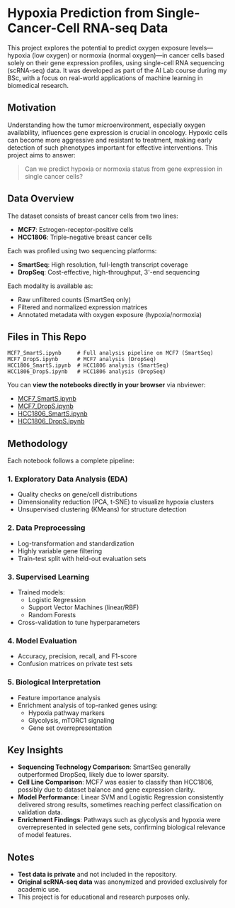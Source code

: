 # Hypoxia Prediction from Single-Cancer-Cell RNA-seq Data

This project explores the potential to predict oxygen exposure levels—hypoxia (low oxygen) or normoxia (normal oxygen)—in cancer cells based solely on their gene expression profiles, using single-cell RNA sequencing (scRNA-seq) data. It was developed as part of the AI Lab course during my BSc, with a focus on real-world applications of machine learning in biomedical research.

## Motivation

Understanding how the tumor microenvironment, especially oxygen availability, influences gene expression is crucial in oncology. Hypoxic cells can become more aggressive and resistant to treatment, making early detection of such phenotypes important for effective interventions. This project aims to answer:

> Can we predict hypoxia or normoxia status from gene expression in single cancer cells?

## Data Overview

The dataset consists of breast cancer cells from two lines:

- **MCF7**: Estrogen-receptor-positive cells  
- **HCC1806**: Triple-negative breast cancer cells  

Each was profiled using two sequencing platforms:

- **SmartSeq**: High resolution, full-length transcript coverage
- **DropSeq**: Cost-effective, high-throughput, 3'-end sequencing

Each modality is available as:
- Raw unfiltered counts (SmartSeq only)
- Filtered and normalized expression matrices
- Annotated metadata with oxygen exposure (hypoxia/normoxia)

## Files in This Repo

```
MCF7_SmartS.ipynb     # Full analysis pipeline on MCF7 (SmartSeq)
MCF7_DropS.ipynb      # MCF7 analysis (DropSeq)
HCC1806_SmartS.ipynb  # HCC1806 analysis (SmartSeq)
HCC1806_DropS.ipynb   # HCC1806 analysis (DropSeq)
```

You can **view the notebooks directly in your browser** via nbviewer:

- [MCF7_SmartS.ipynb](https://nbviewer.org/github/cesarebergossi/bioinformatics-hypoxia-prediction/blob/main/MCF7_SmartS.ipynb)
- [MCF7_DropS.ipynb](https://nbviewer.org/github/cesarebergossi/bioinformatics-hypoxia-prediction/blob/main/MCF7_DropS.ipynb)
- [HCC1806_SmartS.ipynb](https://nbviewer.org/github/cesarebergossi/bioinformatics-hypoxia-prediction/blob/main/HCC1806_SmartS.ipynb)
- [HCC1806_DropS.ipynb](https://nbviewer.org/github/cesarebergossi/bioinformatics-hypoxia-prediction/blob/main/HCC1806_DropS.ipynb)

## Methodology

Each notebook follows a complete pipeline:

### 1. **Exploratory Data Analysis (EDA)**
- Quality checks on gene/cell distributions
- Dimensionality reduction (PCA, t-SNE) to visualize hypoxia clusters
- Unsupervised clustering (KMeans) for structure detection

### 2. **Data Preprocessing**
- Log-transformation and standardization
- Highly variable gene filtering
- Train-test split with held-out evaluation sets

### 3. **Supervised Learning**
- Trained models:  
  - Logistic Regression  
  - Support Vector Machines (linear/RBF)  
  - Random Forests  
- Cross-validation to tune hyperparameters

### 4. **Model Evaluation**
- Accuracy, precision, recall, and F1-score
- Confusion matrices on private test sets

### 5. **Biological Interpretation**
- Feature importance analysis
- Enrichment analysis of top-ranked genes using:
  - Hypoxia pathway markers
  - Glycolysis, mTORC1 signaling
  - Gene set overrepresentation


## Key Insights

- **Sequencing Technology Comparison**: SmartSeq generally outperformed DropSeq, likely due to lower sparsity.
- **Cell Line Comparison**: MCF7 was easier to classify than HCC1806, possibly due to dataset balance and gene expression clarity.
- **Model Performance**: Linear SVM and Logistic Regression consistently delivered strong results, sometimes reaching perfect classification on validation data.
- **Enrichment Findings**: Pathways such as glycolysis and hypoxia were overrepresented in selected gene sets, confirming biological relevance of model features.

## Notes

- **Test data is private** and not included in the repository.
- **Original scRNA-seq data** was anonymized and provided exclusively for academic use.
- This project is for educational and research purposes only.
